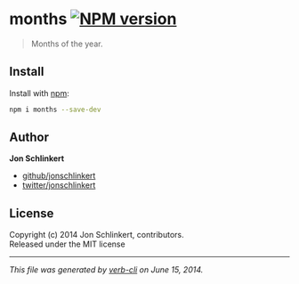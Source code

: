 # months [![NPM version](https://badge.fury.io/js/months.png)](http://badge.fury.io/js/months)

> Months of the year.

## Install
Install with [npm](npmjs.org):

```bash
npm i months --save-dev
```

## Author

**Jon Schlinkert**
 
+ [github/jonschlinkert](https://github.com/jonschlinkert)
+ [twitter/jonschlinkert](http://twitter.com/jonschlinkert) 

## License
Copyright (c) 2014 Jon Schlinkert, contributors.  
Released under the MIT license

***

_This file was generated by [verb-cli](https://github.com/assemble/verb-cli) on June 15, 2014._